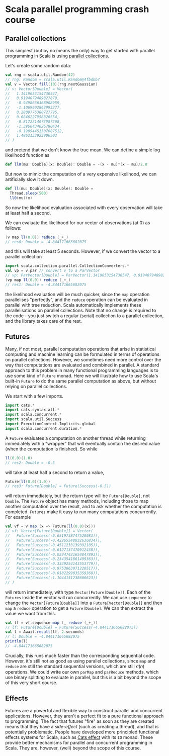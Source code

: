 # Scala parallel programming crash course

## Parallel collections

This simplest (but by no means the only) way to get started with parallel programming in Scala is using [parallel collections](https://docs.scala-lang.org/overviews/parallel-collections/overview.html).

Let's create some random data:
```scala
val rng = scala.util.Random(42)
// rng: Random = scala.util.Random@4fbdbb7
val v = Vector.fill(10)(rng.nextGaussian)
// v: Vector[Double] = Vector(
//   1.1419053154730547,
//   0.9194079489827879,
//   -0.9498666368908959,
//   -1.1069902863993377,
//   0.2809776380727795,
//   0.6846227956326554,
//   -0.8172214073987268,
//   -1.3966434026780434,
//   -0.19094451307087512,
//   1.4862133923906502
// )
```
and pretend that we don't know the true mean. We can define a simple log likelihood function as
```scala
def ll0(mu: Double)(x: Double): Double = -(x - mu)*(x - mu)/2.0
```
But now to mimic the computation of a very expensive likelihood, we can artificially slow it down.
```scala
def ll(mu: Double)(x: Double): Double =
  Thread.sleep(500)
  ll0(mu)(x)
```
So now the likelihood evaluation associated with every observation will take at least half a second.

We can evaluate the likelihood for our vector of observations (at 0) as follows:
```scala
(v map ll(0.0)) reduce (_+_)
// res0: Double = -4.844171665682075
```
and this will take at least 5 seconds. However, if we convert the vector to a parallel collection
```scala
import scala.collection.parallel.CollectionConverters.*
val vp = v.par // convert v to a ParVector
// vp: ParVector[Double] = ParVector(1.1419053154730547, 0.9194079489827879, -0.9498666368908959, -1.1069902863993377, 0.2809776380727795, 0.6846227956326554, -0.8172214073987268, -1.3966434026780434, -0.19094451307087512, 1.4862133923906502) // convert v to a ParVector
(vp map ll(0.0)) reduce (_+_)
// res1: Double = -4.844171665682075
```
the likelihood evaluation will be much quicker, since the `map` operation parallelises "perfectly", and the `reduce` operation can be evaluated in parallel with tree reduction. Scala automatically implements these parallelisations on parallel collections. Note that no change is required to the code - you just switch a regular (serial) collection to a parallel collection, and the library takes care of the rest.


## Futures

Many, if not most, parallel computation operations that arise in statistical computing and machine learning can be formulated in terms of operations on parallel collections. However, we sometimes need more control over the way that computations are evaluated and combined in parallel. A standard approach to this problem in many functional programming languages is to use some kind of `Future` monad. Here we will illustrate how to use Scala's built-in `Future` to do the same parallel computation as above, but without relying on parallel collections.

We start with a few imports.
```scala
import cats.*
import cats.syntax.all.*
import scala.concurrent.*
import scala.util.Success
import ExecutionContext.Implicits.global
import scala.concurrent.duration.*
```
A `Future` evaluates a computation on another thread while returning immediately with a "wrapper" that will eventually contain the desired value (when the computation is finished). So while
```scala
ll(0.0)(1.0)
// res2: Double = -0.5
```
will take at least half a second to return a value,
```scala
Future(ll(0.0)(1.0))
// res3: Future[Double] = Future(Success(-0.5))
```
will return immediately, but the return type will be `Future[Double]`, not `Double`. The `Future` object has many methods, including those to map another computation over the result, and to ask whether the computation is completed. `Futures` make it easy to run many computations concurrently. For example
```scala
val vf = v map (x => Future(ll(0.0)(x)))
// vf: Vector[Future[Double]] = Vector(
//   Future(Success(-0.6519738747528083)),
//   Future(Success(-0.42265548832636834)),
//   Future(Success(-0.4511233139392105)),
//   Future(Success(-0.6127137470912438)),
//   Future(Success(-0.03947421654847893)),
//   Future(Success(-0.2343541861499363)),
//   Future(Success(-0.3339254143553779)),
//   Future(Success(-0.9753063971220517)),
//   Future(Success(-0.0182299035359368)),
//   Future(Success(-1.1044151238606623))
// )
```
will return immediately, with type `Vector[Future[Double]]`. Each of the `Futures` inside the vector will run concurrently. We can use `sequence` to change the `Vector[Future[Double]]` into a `Future[Vector[Double]]` and then `map` a `reduce` operation to get a `Future[Double]`. We can then extract the value we want from this.
```scala
val lf = vf.sequence map (_ reduce (_+_))
// lf: Future[Double] = Future(Success(-4.844171665682075))
val l = Await.result(lf, 2.seconds)
// l: Double = -4.844171665682075
println(l)
// -4.844171665682075
```
Crucially, this runs much faster than the corresponding sequential code. However, it's still not as good as using parallel collections, since `map` and `reduce` are still the standard sequential versions, which are still $\mathcal{O}(n)$ operations. We could write our own `parMap` and `parReduce` methods, which use binary splitting to evaluate in parallel, but this is a bit beyond the scope of this very short course.

## Effects

Futures are a powerful and flexible way to construct parallel and concurrent applications. However, they aren't a perfect fit to a pure functional approach to programming. The fact that futures "fire" as soon as they are created means that they have a *side-effect* (such as creating a thread), and that is potentially problematic. People have developed more principled functional effects systems for Scala, such as [Cats effect](https://typelevel.org/cats-effect/) with its `IO` monad. These provide better mechanisms for parallel and concurrent programming in Scala. They are, however, (well) beyond the scope of this course. 

